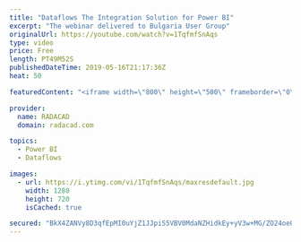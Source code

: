 ```yaml
---
title: "Dataflows The Integration Solution for Power BI"
excerpt: "The webinar delivered to Bulgaria User Group"
originalUrl: https://youtube.com/watch?v=1TqfmfSnAqs
type: video
price: Free
length: PT49M52S
publishedDateTime: 2019-05-16T21:17:36Z
heat: 50

featuredContent: "<iframe width=\"800\" height=\"500\" frameborder=\"0\" src=\"https://www.youtube.com/embed/1TqfmfSnAqs\" allow=\"accelerometer; autoplay; encrypted-media; gyroscope; picture-in-picture\" allowfullscreen></iframe>"

provider:
  name: RADACAD
  domain: radacad.com

topics:
  - Power BI
  - Dataflows

images:
  - url: https://i.ytimg.com/vi/1TqfmfSnAqs/maxresdefault.jpg
    width: 1280
    height: 720
    isCached: true

secured: "BkX4ZANVy8D3qfEpMI0uYjZ1JJpiS5VBV0MdaNZHidkEy+yV3w+MG/ZO24oeQvoD46YxBDebEzqxpxhUk4xNM8JW0MZbed1pYlzX2JONbmjH+SYQuiGiOUYjXCO3pfBVUaXT/CBHPnLI2sB8l7HtO9HBi9/cEN1uRHWPyDd69ChfwZGNn0TOTehBCsBfaIfWybMMY1d/c6bDBK9dx4D0TF/CB2S+rfM9POYVypUH6VlgvDE7SeLhiNCD1ZPZrWtCBVKW1JNGPE79r/GT0tyL10tcLNW9ou2abs2t1TtV76f4CJKymQl3GZ+oqtmMlGX3ShCuADj2a3EKdC9M46ccZ3XCVC/6w4wYHX640Khd8zG89JOSyOH1gocxCAT8tiVPc8rv1+CDO6ALR7Tk0+Nv9suctadZ5D6drc9vOQSJpHc=;r0ygY44DyvOoQDnuQTkv8Q=="
---
```


